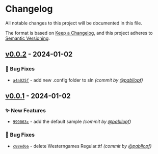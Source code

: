 # Changelog
All notable changes to this project will be documented in this file.

The format is based on [Keep a Changelog](https://keepachangelog.com/en/1.0.0/),
and this project adheres to [Semantic Versioning](https://semver.org/spec/v2.0.0.html).

## [v0.0.2] - 2024-01-02
### :bug: Bug Fixes
- [`a4a025f`](https://github.com/pabllopf/Alis.Sample.Flappy.Bird/commit/a4a025fa0e98e966363130f3c85053a87fa29035) - add new .config folder to sln *(commit by [@pabllopf](https://github.com/pabllopf))*


## [v0.0.1] - 2024-01-02
### :sparkles: New Features
- [`999063c`](https://github.com/pabllopf/Alis.Sample.Flappy.Bird/commit/999063c054de980e8c792d6e04982070d7ddd5b0) - add the default sample *(commit by [@pabllopf](https://github.com/pabllopf))*

### :bug: Bug Fixes
- [`c88ed66`](https://github.com/pabllopf/Alis.Sample.Flappy.Bird/commit/c88ed66fc0c66dceada79f653fb90cd88e1ab4d6) - delete Westerngames Regular.ttf *(commit by [@pabllopf](https://github.com/pabllopf))*


[v0.0.1]: https://github.com/pabllopf/Alis.Sample.Flappy.Bird/compare/v0.0.0...v0.0.1
[v0.0.2]: https://github.com/pabllopf/Alis.Sample.Flappy.Bird/compare/v0.0.1...v0.0.2